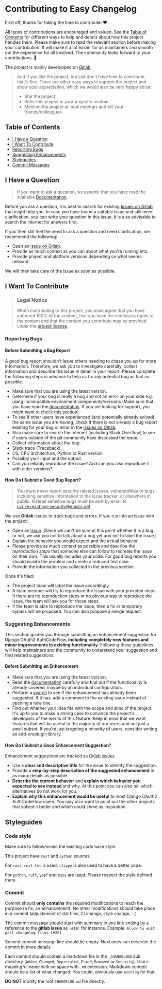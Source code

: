 <!-- omit in toc -->
# Contributing to Easy Changelog

First off, thanks for taking the time to contribute! ❤️

All types of contributions are encouraged and valued. See the [Table of Contents](#table-of-contents) for different ways to help and details about how this project handles them. Please make sure to read the relevant section before making your contribution. It will make it a lot easier for us maintainers and smooth out the experience for all involved. The community looks forward to your contributions. 🎉

The project is mainly developped on [Gitlab](https://gitlab.com/jrdasm/ezchlog).

> And if you like the project, but just don't have time to contribute, that's fine. There are other easy ways to support the project and show your appreciation, which we would also be very happy about:
> - Star the project
> - Refer this project in your project's readme
> - Mention the project at local meetups and tell your friends/colleagues

<!-- omit in toc -->
## Table of Contents

- [I Have a Question](#i-have-a-question)
- [I Want To Contribute](#i-want-to-contribute)
- [Reporting Bugs](#reporting-bugs)
- [Suggesting Enhancements](#suggesting-enhancements)
- [Styleguides](#styleguides)
- [Commit Messages](#commit-messages)



## I Have a Question

> If you want to ask a question, we assume that you have read the available [Documentation](https://gitlab.com/jrdasm/ezchlog/-/blob/master/README.md).

Before you ask a question, it is best to search for existing [Issues on Gitlab](https://gitlab.com/jrdasm/ezchlog/issues) that might help you. In case you have found a suitable issue and still need clarification, you can write your question in this issue. It is also advisable to search the internet for answers first.

If you then still feel the need to ask a question and need clarification, we recommend the following:

- Open an [issue on Gitlab](https://gitlab.com/jrdasm/ezchlog/issues/new).
- Provide as much context as you can about what you're running into.
- Provide project and platform versions depending on what seems relevant.

We will then take care of the issue as soon as possible.

## I Want To Contribute

> ### Legal Notice <!-- omit in toc -->
> When contributing to this project, you must agree that you have authored 100% of the content, that you have the necessary rights to the content and that the content you contribute may be provided under the [project license](https://gitlab.com/jrdasm/ezchlog/-/blob/master/LICENSE).

### Reporting Bugs

<!-- omit in toc -->
#### Before Submitting a Bug Report

A good bug report shouldn't leave others needing to chase you up for more information. Therefore, we ask you to investigate carefully, collect information and describe the issue in detail in your report. Please complete the following steps in advance to help us fix any potential bug as fast as possible.

- Make sure that you are using the latest version.
- Determine if your bug is really a bug and not an error on your side e.g. using incompatible environment components/versions (Make sure that you have read the [documentation](https://gitlab.com/jrdasm/ezchlog/-/blob/master/README.md). If you are looking for support, you might want to check [this section](#i-have-a-question)).
- To see if other users have experienced (and potentially already solved) the same issue you are having, check if there is not already a bug report existing for your bug or error in the [issues on Gitlab](https://gitlab.com/jrdasm/ezchlog/issues).
- Also make sure to search the internet (including Stack Overflow) to see if users outside of the git community have discussed the issue.
- Collect information about the bug:
- Stack trace (Traceback)
- OS, CPU architecture, Python or Rust version
- Possibly your input and the output
- Can you reliably reproduce the issue? And can you also reproduce it with older versions?

<!-- omit in toc -->
#### How Do I Submit a Good Bug Report?

> You must never report security related issues, vulnerabilities or bugs including sensitive information to the issue tracker, or elsewhere in public. Instead sensitive bugs must be sent by email to <cyrille+ezchlog-security@enialis.net>.

We use **Gitlab** issues to track bugs and errors. If you run into an issue with the project:

- Open an [Issue](https://gitlab.com/jrdasm/ezchlog/issues/new). (Since we can't be sure at this point whether it is a bug or not, we ask you not to talk about a bug yet and not to label the issue.)
- Explain the behavior you would expect and the actual behavior.
- Please provide as much context as possible and describe the *reproduction steps* that someone else can follow to recreate the issue on their own. This usually includes your code. For good bug reports you should isolate the problem and create a reduced test case.
- Provide the information you collected in the previous section.

Once it's filed:

- The project team will label the issue accordingly.
- A team member will try to reproduce the issue with your provided steps. If there are no reproduction steps or no obvious way to reproduce the issue, the team will ask you for those steps.
- If the team is able to reproduce the issue, then a fix or temporary bypass will be proposed. You can also propose a merge request.


### Suggesting Enhancements

This section guides you through submitting an enhancement suggestion for Django OAuth2 AuthCodeFlow, **including completely new features and minor improvements to existing functionality**. Following these guidelines will help maintainers and the community to understand your suggestion and find related suggestions.

<!-- omit in toc -->
#### Before Submitting an Enhancement

- Make sure that you are using the latest version.
- Read the [documentation](https://gitlab.com/jrdasm/ezchlog/-/blob/master/README.md) carefully and find out if the functionality is already covered, maybe by an individual configuration.
- Perform a [search](https://gitlab.com/jrdasm/ezchlog/issues) to see if the enhancement has already been suggested. If it has, add a comment to the existing issue instead of opening a new one.
- Find out whether your idea fits with the scope and aims of the project. It's up to you to make a strong case to convince the project's developers of the merits of this feature. Keep in mind that we want features that will be useful to the majority of our users and not just a small subset. If you're just targeting a minority of users, consider writing an add-on/plugin library.

<!-- omit in toc -->
#### How Do I Submit a Good Enhancement Suggestion?

Enhancement suggestions are tracked as [Gitlab issues](https://gitlab.com/jrdasm/ezchlog/issues).

- Use a **clear and descriptive title** for the issue to identify the suggestion.
- Provide a **step-by-step description of the suggested enhancement** in as many details as possible.
- **Describe the current behavior** and **explain which behavior you expected to see instead** and why. At this point you can also tell which alternatives do not work for you.
- **Explain why this enhancement would be useful** to most Django OAuth2 AuthCodeFlow users. You may also want to point out the other projects that solved it better and which could serve as inspiration.

## Styleguides
### Code style

Make sure to follow/mimic the existing code base style.

This project have `rust` and `python` sources.

For `rust`, `rust-fmt` is used. `clippy` is also used to have a better code.

For `python`, `ruff`, `yapf` and `mypy` are used. Please respect the style defined there.

### Commit

Commit should **only contains** the required modifications to reach the purpose (a fix, an enhancement). No other modifications should take place in a commit (adjustement of dot files, CI change, style change, …)

The commit message should start with summary in one line ending by a reference to the **gitlab issue** as `(#18)` for instance.
Example: `Allow to edit part changelog files (#25)`

Second commit message line should be empty. Next ones can describe the commit in more details.

Each commit should contain a markdown file in the `_CHANGELOGS` sub directory (`Added`, `Changed`, `Deprecated`, `Fixed`, `Removed` or `Security`). Use a meaningful name with no space with `.md` extension. Markdown content should be a list of what changed. You could, obviously use `ezchlog` for that.

**DO NOT** modify the root `CHANGELOG.md` file directly.
